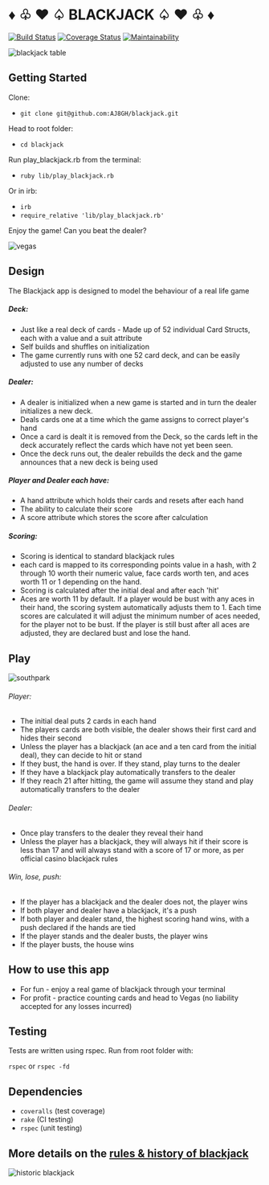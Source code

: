 # ♦︎ ♧ ♥︎ ♤ BLACKJACK ♤ ♥︎ ♧ ♦︎
[![Build Status](https://travis-ci.com/AJ8GH/blackjack.svg?branch=master)](https://travis-ci.com/AJ8GH/blackjack) [![Coverage Status](https://coveralls.io/repos/github/AJ8GH/blackjack/badge.svg?branch=master)](https://coveralls.io/github/AJ8GH/blackjack?branch=master) [![Maintainability](https://api.codeclimate.com/v1/badges/b5ee28ef64bf8bbcf291/maintainability)](https://codeclimate.com/github/AJ8GH/blackjack/maintainability)

![blackjack table](https://thumbor.forbes.com/thumbor/960x0/https%3A%2F%2Fspecials-images.forbesimg.com%2Fdam%2Fimageserve%2F1051931270%2F960x0.jpg%3Ffit%3Dscale)

## Getting Started

Clone:
- `git clone git@github.com:AJ8GH/blackjack.git`

Head to root folder:
- `cd blackjack`

Run play_blackjack.rb from the terminal:
- `ruby lib/play_blackjack.rb`

Or in irb:
- `irb`
- `require_relative 'lib/play_blackjack.rb'`

Enjoy the game! Can you beat the dealer?

![vegas](https://media.giphy.com/media/ShZ1AHZ1AKyt2/giphy.gif)

## Design

The Blackjack app is designed to model the behaviour of a real life game

##### Deck:
- Just like a real deck of cards - Made up of 52 individual Card Structs, each with a value and a suit attribute
- Self builds and shuffles on initialization
- The game currently runs with one 52 card deck, and can be easily adjusted to use any number of decks

##### Dealer:
- A dealer is initialized when a new game is started and in turn the dealer initializes a new deck.
- Deals cards one at a time which the game assigns to correct player's hand
- Once a card is dealt it is removed from the Deck, so the cards left in the deck accurately reflect the cards which have not yet been seen.
- Once the deck runs out, the dealer rebuilds the deck and the game announces that a new deck is being used

##### Player and Dealer each have:
- A hand attribute which holds their cards and resets after each hand
- The ability to calculate their score
- A score attribute which stores the score after calculation

##### Scoring:
- Scoring is identical to standard blackjack rules
- each card is mapped to its corresponding points value in a hash, with 2 through 10 worth their numeric value, face cards worth ten, and aces worth 11 or 1 depending on the hand.
- Scoring is calculated after the initial deal and after each 'hit'
- Aces are worth 11 by default. If a player would be bust with any aces in their hand, the scoring system automatically adjusts them to 1. Each time scores are calculated it will adjust the minimum number of aces needed, for the player not to be bust. If the player is still bust after all aces are adjusted, they are declared bust and lose the hand.

## Play

![southpark](https://media.giphy.com/media/26ufcZICbgCSGe5sQ/giphy.gif)

###### Player:
- The initial deal puts 2 cards in each hand
- The players cards are both visible, the dealer shows their first card and hides their second
- Unless the player has a blackjack (an ace and a ten card from the initial deal), they can decide to hit or stand
- If they bust, the hand is over. If they stand, play turns to the dealer
- If they have a blackjack play automatically transfers to the dealer
- If they reach 21 after hitting, the game will assume they stand and play automatically transfers to the dealer

###### Dealer:
- Once play transfers to the dealer they reveal their hand
- Unless the player has a blackjack, they will always hit if their score is less than 17 and will always stand with a score of 17 or more, as per official casino blackjack rules

###### Win, lose, push:
- If the player has a blackjack and the dealer does not, the player wins
- If both player and dealer have a blackjack, it's a push
- If both player and dealer stand, the highest scoring hand wins, with a push declared if the hands are tied
- If the player stands and the dealer busts, the player wins
- If the player busts, the house wins

## How to use this app

- For fun - enjoy a real game of blackjack through your terminal
- For profit - practice counting cards and head to Vegas (no liability accepted for any losses incurred)



## Testing

Tests are written using rspec. Run from root folder with:

`rspec` or `rspec -fd`

## Dependencies
- `coveralls` (test coverage)
- `rake` (CI testing)
- `rspec` (unit testing)


## More details on the [rules & history of blackjack](https://bicyclecards.com/how-to-play/blackjack/)
![historic blackjack](https://www.wopc.co.uk/images/countries/uk/cardhands.jpg)
